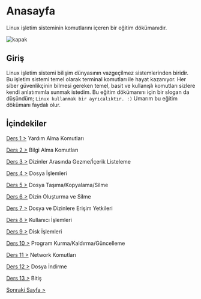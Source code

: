 # Anasayfa
Linux işletim sisteminin komutlarını içeren bir eğitim dökümanıdır.

![kapak](https://i.resimyukle.xyz/TSe7GK.png)

## Giriş
Linux işletim sistemi bilişim dünyasının vazgeçilmez sistemlerinden biridir. Bu işletim sistemi temel olarak terminal komutları ile hayat kazanıyor. Her siber güvenlikçinin bilmesi gereken temel, basit ve kullanışlı komutları sizlere kendi anlatımımla sunmak istedim. Bu eğitim dökümanını için bir slogan da düşündüm;
`Linux kullanmak bir ayrıcalıktır. :)`
Umarım bu eğitim dökümanı faydalı olur.

## İçindekiler


[Ders 1 >](https://saricayemre.github.io/linuxkomutsatiridersleri-ders1/)   Yardım Alma Komutları

[Ders 2 >](https://saricayemre.github.io/linuxkomutsatiridersleri-ders2/)   Bilgi Alma Komutları

[Ders 3 >](https://saricayemre.github.io/linuxkomutsatiridersleri-ders3/)   Dizinler Arasında Gezme/İçerik Listeleme

[Ders 4 >](https://saricayemre.github.io/linuxkomutsatiridersleri-ders4/)   Dosya İşlemleri

[Ders 5 >](https://saricayemre.github.io/linuxkomutsatiridersleri-ders5/)   Dosya Taşıma/Kopyalama/Silme

[Ders 6 >](https://saricayemre.github.io/linuxkomutsatiridersleri-ders6/)   Dizin Oluşturma ve Silme

[Ders 7 >](https://saricayemre.github.io/linuxkomutsatiridersleri-ders7/)   Dosya ve Dizinlere Erişim Yetkileri

[Ders 8 >](https://saricayemre.github.io/linuxkomutsatiridersleri-ders8/)   Kullanıcı İşlemleri

[Ders 9 >](https://saricayemre.github.io/linuxkomutsatiridersleri-ders9/)   Disk İşlemleri

[Ders 10 >](https://saricayemre.github.io/linuxkomutsatiridersleri-ders10/) Program Kurma/Kaldırma/Güncelleme

[Ders 11 >](https://saricayemre.github.io/linuxkomutsatiridersleri-ders11/) Network Komutları

[Ders 12 >](https://saricayemre.github.io/linuxkomutsatiridersleri-ders12/) Dosya İndirme

[Ders 13 >](https://saricayemre.github.io/linuxkomutsatiridersleri-ders13/) Bitiş

[Sonraki Sayfa >](https://saricayemre.github.io/linuxkomutsatiridersleri-ders1/)

